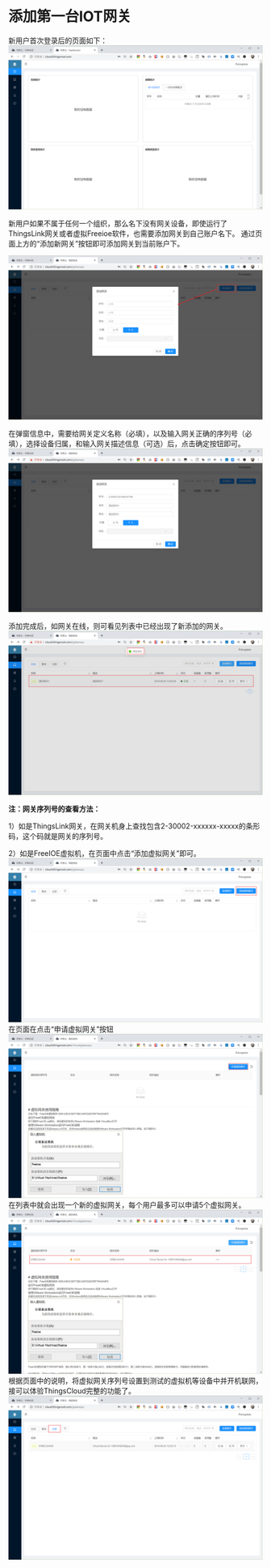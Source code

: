 # 添加第一台IOT网关

新用户首次登录后的页面如下：
![](..\v1\dashboard\ThingsCloud_2019-06-24_11-59-13.png)

新用户如果不属于任何一个组织，那么名下没有网关设备，即使运行了ThingsLink网关或者虚拟Freeioe软件，也需要添加网关到自己账户名下。
通过页面上方的“添加新网关”按钮即可添加网关到当前账户下。

![](..\v1\gateways\ThingsCloud_2019-06-24_12-03-19.png)

在弹窗信息中，需要给网关定义名称（必填），以及输入网关正确的序列号（必填），选择设备归属，和输入网关描述信息（可选）后，点击确定按钮即可。
![](..\v1\gateways\ThingsCloud_2019-06-24_12-04-06.png)

添加完成后，如网关在线，则可看见列表中已经出现了新添加的网关。
![](..\v1\gateways\ThingsCloud_2019-06-24_12-04-32.png)


**注：网关序列号的查看方法：**

1）如是ThingsLink网关，在网关机身上查找包含2-30002-xxxxxx-xxxxx的条形码，这个码就是网关的序列号。

2）如是FreeIOE虚拟机，在页面中点击“添加虚拟网关”即可。
![](..\v1\gateways\ThingsCloud_2019-06-24_12-01-55.png)
在页面在点击“申请虚拟网关”按钮
![](..\v1\gateways\ThingsCloud_2019-06-24_12-02-08.png)
在列表中就会出现一个新的虚拟网关，每个用户最多可以申请5个虚拟网关。
![](..\v1\gateways\ThingsCloud_2019-06-24_12-02-26.png)
根据页面中的说明，将虚拟网关序列号设置到测试的虚拟机等设备中并开机联网，接可以体验ThingsCloud完整的功能了。
![](..\v1\gateways\ThingsCloud_2019-06-24_12-02-54.png)
